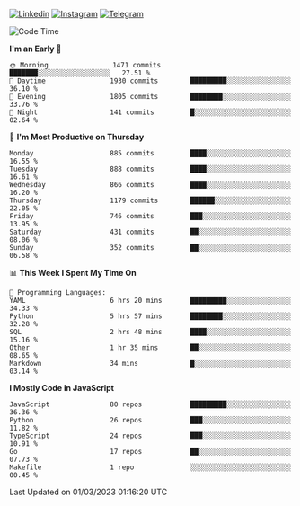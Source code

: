 [![Linkedin](https://img.shields.io/badge/-Archie-blue?style=flat-square&labelColor=gray&logo=Linkedin&logoColor=white&link=https://www.linkedin.com/in/archisdi)](https://www.linkedin.com/in/archisdi)
[![Instagram](https://img.shields.io/badge/-@archisdi-orange?style=flat-square&labelColor=gray&logo=Instagram&logoColor=white&link=https://www.instagram.com/archisdi)](https://www.instagram.com/archisdi)
[![Telegram](https://img.shields.io/badge/-aai-informational?style=flat-square&labelColor=gray&logo=telegram&logoColor=white&link=https://t.me/archisdi)](https://t.me/archisdi)

<!--START_SECTION:waka-->
![Code Time](http://img.shields.io/badge/Code%20Time-2%2C035%20hrs%2044%20mins-blue)

**I'm an Early 🐤** 

```text
🌞 Morning                1471 commits        ███████░░░░░░░░░░░░░░░░░░   27.51 % 
🌆 Daytime                1930 commits        █████████░░░░░░░░░░░░░░░░   36.10 % 
🌃 Evening                1805 commits        ████████░░░░░░░░░░░░░░░░░   33.76 % 
🌙 Night                  141 commits         █░░░░░░░░░░░░░░░░░░░░░░░░   02.64 % 
```
📅 **I'm Most Productive on Thursday** 

```text
Monday                   885 commits         ████░░░░░░░░░░░░░░░░░░░░░   16.55 % 
Tuesday                  888 commits         ████░░░░░░░░░░░░░░░░░░░░░   16.61 % 
Wednesday                866 commits         ████░░░░░░░░░░░░░░░░░░░░░   16.20 % 
Thursday                 1179 commits        ██████░░░░░░░░░░░░░░░░░░░   22.05 % 
Friday                   746 commits         ███░░░░░░░░░░░░░░░░░░░░░░   13.95 % 
Saturday                 431 commits         ██░░░░░░░░░░░░░░░░░░░░░░░   08.06 % 
Sunday                   352 commits         ██░░░░░░░░░░░░░░░░░░░░░░░   06.58 % 
```


📊 **This Week I Spent My Time On** 

```text
💬 Programming Languages: 
YAML                     6 hrs 20 mins       █████████░░░░░░░░░░░░░░░░   34.33 % 
Python                   5 hrs 57 mins       ████████░░░░░░░░░░░░░░░░░   32.28 % 
SQL                      2 hrs 48 mins       ████░░░░░░░░░░░░░░░░░░░░░   15.16 % 
Other                    1 hr 35 mins        ██░░░░░░░░░░░░░░░░░░░░░░░   08.65 % 
Markdown                 34 mins             █░░░░░░░░░░░░░░░░░░░░░░░░   03.14 % 
```

**I Mostly Code in JavaScript** 

```text
JavaScript               80 repos            █████████░░░░░░░░░░░░░░░░   36.36 % 
Python                   26 repos            ███░░░░░░░░░░░░░░░░░░░░░░   11.82 % 
TypeScript               24 repos            ███░░░░░░░░░░░░░░░░░░░░░░   10.91 % 
Go                       17 repos            ██░░░░░░░░░░░░░░░░░░░░░░░   07.73 % 
Makefile                 1 repo              ░░░░░░░░░░░░░░░░░░░░░░░░░   00.45 % 
```




 Last Updated on 01/03/2023 01:16:20 UTC
<!--END_SECTION:waka-->